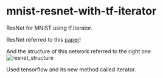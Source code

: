 # mnist-resnet-with-tf-iterator
ResNet for MNIST using tf.Iterator. 

ResNet referred to this [paper](https://arxiv.org/pdf/1512.03385.pdf)!

And the structure of this network referred to the right one
<img src="https://i.imgur.com/E8nrBUY.png" alt="resnet_structure">

Used tensorflow and its new method called Iterator. 


